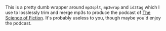 This is a pretty dumb wrapper around `mp3splt`, `mp3wrap` and `id3tag` which I
use to losslessly trim and merge mp3s to produce the podcast of [The Science of
Fiction][sof]. It's probably useless to you, though maybe you'd enjoy the
podcast.

[sof]: http://www.scienceoffiction.co.uk/
